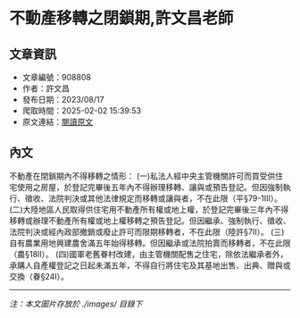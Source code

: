 # 不動產移轉之閉鎖期,許文昌老師

## 文章資訊
- 文章編號：908808
- 作者：許文昌
- 發布日期：2023/08/17
- 爬取時間：2025-02-02 15:39:53
- 原文連結：[閱讀原文](https://real-estate.get.com.tw/Columns/detail.aspx?no=908808)

## 內文
不動產在閉鎖期內不得移轉之情形：
 (一)私法人經中央主管機關許可而買受供住宅使用之房屋，於登記完畢後五年內不得辦理移轉、讓與或預告登記。但因強制執行、徵收、法院判決或其他法律規定而移轉或讓與者，不在此限（平§79-1III）。
 (二)大陸地區人民取得供住宅用不動產所有權或地上權，於登記完畢後三年內不得移轉或辦理不動產所有權或地上權移轉之預告登記。但因繼承、強制執行、徵收、法院判決或經內政部撤銷或廢止許可而限期移轉者，不在此限（陸許§7II）。
 (三)自有農業用地興建農舍滿五年始得移轉。但因繼承或法院拍賣而移轉者，不在此限（農§18II）。
 (四)國軍老舊眷村改建，由主管機關配售之住宅，除依法繼承者外，承購人自產權登記之日起未滿五年，不得自行將住宅及其基地出售、出典、贈與或交換（眷§24I）。

---
*注：本文圖片存放於 ./images/ 目錄下*
